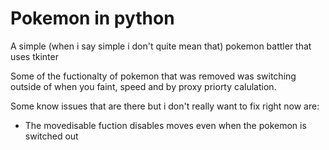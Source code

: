 # Pokemon in python

A simple (when i say simple i don't quite mean that) pokemon battler that uses tkinter

Some of the fuctionalty of pokemon that was removed was switching outside of when you faint, speed and by proxy priorty calulation.

Some know issues that are there but i don't really want to fix right now are:
  - The movedisable fuction disables moves even when the pokemon is switched out
